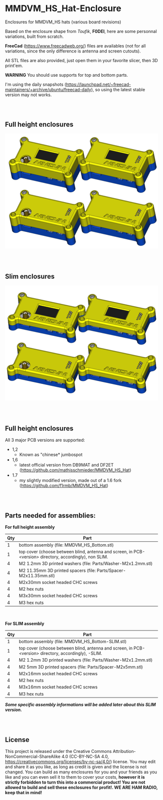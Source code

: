 # MMDVM_HS_Hat-Enclosure
Enclosures for MMDVM_HS hats (various board revisions)

Based on the enclosure shape from *Toufik*, **F0DEI**, here are some personnal variations, built from scratch.

**FreeCad** (https://www.freecadweb.org/) files are availables (not for all variations, since the only difference is antenna and screen cutouts).

All STL files are also provided, just open them in your favorite slicer, then 3D print'em.

__WARNING__
You should use supports for top and bottom parts.

I'm using the daily snapshots (https://launchpad.net/~freecad-maintainers/+archive/ubuntu/freecad-daily), so using the latest stable version may not works.

 <br><br>
## Full height enclosures
![FULL](https://github.com/f1rmb/MMDVM_HS_Hat-Enclosure/blob/master/Assembly-All.png)

 <br><br>
## Slim enclosures
![SLIM](https://github.com/f1rmb/MMDVM_HS_Hat-Enclosure/blob/master/Assembly-All-SLIM.png)

 <br><br>
## Full height enclosures
All 3 major PCB versions are supported:

* 1,2
  * Known as "chinese* jumbospot
* 1,6
  * latest official version from DB9MAT and DF2ET (https://github.com/mathisschmieder/MMDVM_HS_Hat)
* 1.7
  * my slightly modified version, made out of a 1.6 fork (https://github.com/f1rmb/MMDVM_HS_Hat)


 <br><br>
## Parts needed for assemblies:

 __For full height assembly__

 Qty | Part
 ----|------
 1 | bottom assembly (file: MMDVM_HS_Bottom.stl) 
 1 | top cover (choose between blind, antenna and screen, in PCB-\<version\> directory, accordingly), non SLIM.
 4 | M2 1.2mm 3D printed washers (file: Parts/Washer-M2x1.2mm.stl)
 4 | M2 11.35mm 3D printed spacers (file: Parts/Spacer-M2x11.35mm.stl)
 4 | M2x30mm socket headed CHC screws
 4 | M2 hex nuts
 4 | M3x30mm socket headed CHC screws
 4 | M3 hex nuts

 <br><br>
 __For SLIM assembly__

 Qty | Part
 ----|------
 1 | bottom assembly (file: MMDVM_HS_Bottom-SLIM.stl) 
 1 | top cover (choose between blind, antenna and screen, in PCB-\<version\> directory, accordingly), -SLIM.
 4 | M2 1.2mm 3D printed washers (file: Parts/Washer-M2x1.2mm.stl)
 4 | M2 5mm 3D printed spacers (file: Parts/Spacer-M2x5mm.stl)
 4 | M2x16mm socket headed CHC screws
 4 | M2 hex nuts
 4 | M3x16mm socket headed CHC screws
 4 | M3 hex nuts
 
 ***Some specific assembly informations will be added later about this SLIM version.***

 <br><br>
## License
This project is released under the Creative Commons Attribution-NonCommercial-ShareAlike 4.0 (CC-BY-NC-SA 4.0, https://creativecommons.org/licenses/by-nc-sa/4.0/) license. You may edit and share it as you like, as long as credit is given and the license is not changed. You can build as many enclosures for you and your friends as you like and you can even sell it to them to cover your costs, **however it is strictly forbidden to turn this into a commercial product! You are not allowed to build and sell these enclosures for profit!. WE ARE HAM RADIO, keep that in mind!**
